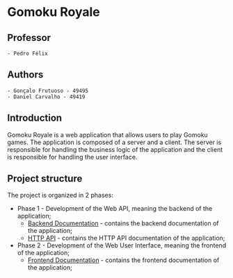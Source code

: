 # Gomoku Royale

## Professor

```
- Pedro Félix
```

## Authors

```
- Gonçalo Frutuoso - 49495
- Daniel Carvalho - 49419
```

## Introduction

Gomoku Royale is a web application that allows users to play Gomoku games. The application is composed of a server and a client. The server is responsible for handling the business logic of the application and the client is responsible for handling the user interface.

## Project structure

The project is organized in 2 phases:

- Phase 1 - Development of the Web API, meaning the backend of the application;
  - [Backend Documentation](../2023-daw-leic51d-02/docs/Gomoku-Backend-Doc.md) - contains the backend documentation of the application;
  - [HTTP API](../2023-daw-leic51d-02/docs/Gomoku-Api-doc) - contains the HTTP API documentation of the application;
- Phase 2 - Development of the Web User Interface, meaning the frontend of the application;
  - [Frontend Documentation](../2023-daw-leic51d-02/code/js/README.md) - contains the frontend documentation of the application;